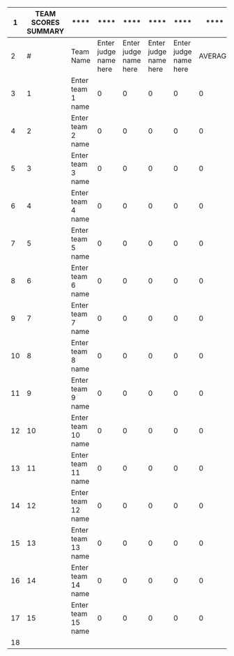 ﻿| **1** | **TEAM SCORES SUMMARY** | ****               | ****                  | ****                  | ****                  | ****                  | ****    |
|-------|-------------------------|--------------------|-----------------------|-----------------------|-----------------------|-----------------------|---------|
| 2     | \#                      | Team Name          | Enter judge name here | Enter judge name here | Enter judge name here | Enter judge name here | AVERAGE |
| 3     | 1                       | Enter team 1 name  | 0                     | 0                     | 0                     | 0                     | 0       |
| 4     | 2                       | Enter team 2 name  | 0                     | 0                     | 0                     | 0                     | 0       |
| 5     | 3                       | Enter team 3 name  | 0                     | 0                     | 0                     | 0                     | 0       |
| 6     | 4                       | Enter team 4 name  | 0                     | 0                     | 0                     | 0                     | 0       |
| 7     | 5                       | Enter team 5 name  | 0                     | 0                     | 0                     | 0                     | 0       |
| 8     | 6                       | Enter team 6 name  | 0                     | 0                     | 0                     | 0                     | 0       |
| 9     | 7                       | Enter team 7 name  | 0                     | 0                     | 0                     | 0                     | 0       |
| 10    | 8                       | Enter team 8 name  | 0                     | 0                     | 0                     | 0                     | 0       |
| 11    | 9                       | Enter team 9 name  | 0                     | 0                     | 0                     | 0                     | 0       |
| 12    | 10                      | Enter team 10 name | 0                     | 0                     | 0                     | 0                     | 0       |
| 13    | 11                      | Enter team 11 name | 0                     | 0                     | 0                     | 0                     | 0       |
| 14    | 12                      | Enter team 12 name | 0                     | 0                     | 0                     | 0                     | 0       |
| 15    | 13                      | Enter team 13 name | 0                     | 0                     | 0                     | 0                     | 0       |
| 16    | 14                      | Enter team 14 name | 0                     | 0                     | 0                     | 0                     | 0       |
| 17    | 15                      | Enter team 15 name | 0                     | 0                     | 0                     | 0                     | 0       |
| 18    |                         |                    |                       |                       |                       |                       |         |
